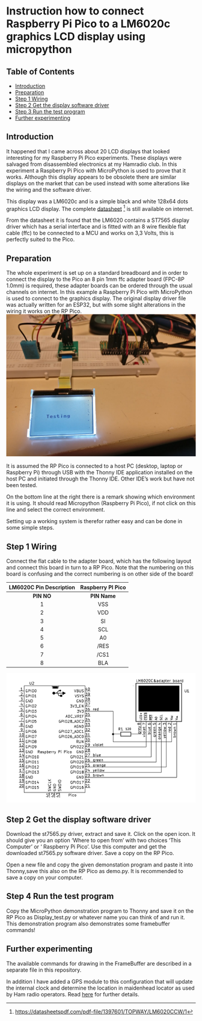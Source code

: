 ﻿
# Instruction how to connect Raspberry Pi Pico to a LM6020c graphics LCD display using micropython

## **Table of Contents**
+ [Introduction](#introduction)
+ [Preparation](#preparation)
+ [Step 1 Wiring](#step-1-wiring)
+ [Step 2 Get the display software driver](#step-3-get-the-display-software-driver)
+ [Step 3 Run the test program](#step-4-run-the-test-program)
+ [Further experimenting](#further-experimenting)

## **Introduction**
It happened that I came across about 20 LCD displays that looked interesting for my Raspberry Pi Pico experiments. These displays were salvaged from disassembled electronics at my Hamradio club. In this experiment a Raspberry Pi Pico with MicroPython is used to prove that it works. Although this display  appears to be obsolete there are similar displays on the market that can be used instead with some alterations like the wiring and the software driver.

This display was a LM6020c and is a simple black and white 128x64 dots graphics LCD display. The complete [datasheet](https://datasheetspdf.com/pdf-file/1397601/TOPWAY/LM6020CCW/1) [^1] is still available on internet. 

From the datasheet it is found that the LM6020 contains a ST7565 display driver which has a serial interface and is fitted with an 8 wire flexible flat cable (ffc) to be connected to a MCU and works on 3,3 Volts, this is perfectly suited to the Pico. 

## **Preparation**
The whole experiment is set up on a standard breadboard and in order to connect the display to the Pico an 8 pin 1mm ffc adapter board (FPC-8P 1.0mm) is required, these adapter boards can be ordered through the usual channels on internet.
In this example a Raspberry Pi Pico with MicroPython is used to connect to the graphics display. The original display driver file was actually written for an ESP32, but with some slight alterations in the wiring it works on the RP Pico. 
![](/picture/LM6020%20testing.jpg)

It is assumed the RP Pico is connected to a host PC (desktop, laptop or Raspberry Pi) through USB with the Thonny IDE application installed on the host PC  and initiated through the Thonny IDE. Other IDE’s work but have not been tested.

On the bottom line at the right there is a remark showing which environment it is using. It should read Micropython (Raspberry Pi Pico), if not click on this line and select the correct environment.

Setting up a working system is therefor rather easy and can be done in some simple steps.

## **Step 1 Wiring**
Connect the flat cable to the adapter board, which has the following layout and connect this board in turn to a RP Pico. Note that the numbering on this board is confusing and the correct numbering is on other side of the board!

|**LM6020C Pin Description**|**Raspberry PI Pico**|
| :-: | :-: |
|**PIN NO**|**PIN Name**|**I/O**|**Descriptions**|**PIN Name**|**PIN NO**|
|1|VSS|Supply|Negative power supply,0V|GND|23|
|2|VDD|Supply|Positive power supply|3V3(OUT)|36|
|3|SI|I/O|Serial data input|GP19/SPI0\_SCK|24|
|4|SCL|I/O|Serial clock input|GP18/SPI0\_TX|25|
|5|A0|Input|<p>Register Select</p><p>A0 = H, Transferring the Display Data</p><p>A0 = L, Transferring the Control Data</p>|GP20|26|
|6|/RES|Input|<p>Reset signal</p><p>/RES = L, Initialization is executed</p><p>/RES = H, Normal running</p>|GP21|27|
|7|/CS1|Input|<p>Chip Select</p><p>/CS1=L, enable access to the LCD module</p><p>/CS1=H, disable access to the LCD module</p>|GP22|29|
|8|BLA|Power|Backlight Positive Supply|3V3 via resistor|36|

![This is the schematics](/picture/Pico%20-%20LM6020%20Schematics.png)

## **Step 2 Get the display software driver**
Download the st7565.py driver, extract and save it.
Click on the open icon. It should give you an option ‘Where to open from’ with two choices ‘This Computer’ or ‘ Raspberry Pi Pico’. Use this computer and get the downloaded st7565.py software driver. Save a copy on the RP Pico.

Open a new file and copy the given demonstation program and paste it into Thonny,save this also on the RP Pico as demo.py. It is recommended to save a copy on your computer.
## **Step 4 Run the test program**
Copy the MicroPython demonstration program to Thonny and save it on the RP Pico as Display\_test.py or whatever name you can think of and run it.
This demonstration program also demonstrates some framebuffer commands!

## **Further experimenting**
The available commands for drawing in the FrameBuffer are described in a separate file in this repository.

In addition I have added a GPS module to this configuration that will update the internal clock and determine the location in maidenhead locator as used by Ham radio operators. Read [here](/GPS%20experiment/Adding%20GPS.md) for further details.


[^1]: <https://datasheetspdf.com/pdf-file/1397601/TOPWAY/LM6020CCW/1>
[^2]: https://github.com/nquest/micropython-st7565/blob/master/st7565.py
